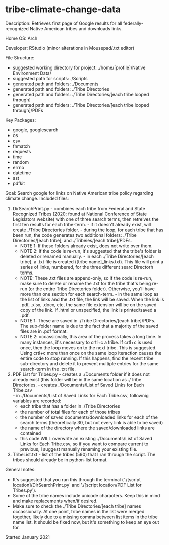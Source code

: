 # tribe-climate-change-data

Description: Retrieves first page of Google results for all federally-recognized Native American tribes and downloads links. 

Home OS: Arch 

Developer: RStudio (minor alterations in Mousepad/.txt editor) 

File Structure: 
  - suggested working directory for project: ./home/[profile]/Native Environment Data/
  - suggested path for scripts: ./Scripts
  - generated path and folders: ./Documents
  - generated path and folders: ./Tribe Directories
  - generated path and folders: ./Tribe Directories/[each tribe looped through] 
  - generated path and folders: ./Tribe Directories/[each tribe looped through]/PDFs 
  
Key Packages:  
  - google, googlesearch 
  - os 
  - csv
  - fnmatch 
  - requests 
  - time 
  - random
  - errno 
  - datetime 
  - ast 
  - pdfkit 
  
Goal: Search google for links on Native American tribe policy regarding climate change. 
Included files: 
  1) DirSearchPrint.py
    - combines each tribe from Federal and State Recognized Tribes (2020; found at National Conference of State Legislators website) with one of three search terms, then retreives the first ten results for each tribe-term. 
    - if it doesn't already exist, will create  ./Tribe Directories folder. 
    - during the loop, for each tribe that has been run, the code generates two additional folders: ./Tribe Directories/[each tribe]; and ./Tribeies/[each tribe]/PDFs. 
        * NOTE 1: If these folders already exist, does not write over them. 
        * NOTE 2: If the code is re-run, it's suggested that the tribe's folder is deleted or renamed manually.
    - in each ./Tribe Directories/[each tribe], a .txt file is created ([tribe name]_links.txt). This file will print a series of links, numbered, for the three different searc Directorh terms. 
        * NOTE: These .txt files are append-only, so if the code is re-run, make sure to delete or rename the .txt for the tribe that's being re-run (or the entire Tribe Directories folder). Otherwise, you'll have more than one section for each search-term.
    - in the same loop as the list of links and the .txt file, the link will be saved. When the link is .pdf, .xlsx, .docx, etc, the same file extension will be on the saved copy of the link. If .html or unspecified, the link is printed/saved a .pdf. 
        * NOTE 1: These are saved in ./Tribe Directories/[each tribe]/PDFs. The sub-folder name is due to the fact that a majority of the saved files are in .pdf format. 
        * NOTE 2: occassionally, this area of the process takes a long time. In many instances, it's necessary to crtl+c a tribe. If crtl+c is used once, then the loop moves on to the next tribe. This is suggested. Using crtl+c more than once on the same loop iteraction causes the entire code to stop running. If this happens, find the recent tribe sub-directory and delete it to prevent multiple entries for the same search-term in the .txt file. 
  2) PDF List for Tribes.py
    - creates a ./Documents folder if it does not already exist (this folder will be in the same location as ./Tribe Directories. 
    - creates ./Documents/List of Saved Links for Each Tribe.csv  
    - in ./Documents/List of Saved Links for Each Tribe.csv, follownig variables are recorded: 
      * each tribe that has a folder in ./Tribe Directories
      * the number of total files for each of those tribes 
      * the number of saved documents/downloaded links for each of the search terms (theoretically 30, but not every link is able to be saved) 
      * the name of the directory where the saved/downloaded links are contained
     - this code WILL overwrite an existing ./Documents/List of Saved Links for Each Tribe.csv, so if you want to compare current to previous, I suggest manually renaming your existing file. 
  3) TribeList.txt
    - list of the tribes (590) that I ran through the script. The tribes should already be in python-list format.  
        
General notes: 
  - It's suggested that you run this through the terminal ('./[script location]/DirSearchPrint.py' and './[script location/PDF List for Tribes.py'). 
  - Some of the tribe names include unicode characters. Keep this in mind and make replacements when/if desired. 
  - Make sure to check the ./Tribe Directories/[each tribe] names occassionally. At one point, tribe names in the list were merged together, likely due to a missing comma between list items in the tribe name list. It should be fixed now, but it's something to keep an eye out for. 
<!--  - Rather than deleting tribe sub-folders when I rerun a tribe, I rename folders--example, ./Tribe Directories  ./Tribe Direcotires_Feb when I rerun all the tribes in March, etc. I tend to zip the old folders to save space. --> 
 
 
 Started January 2021
